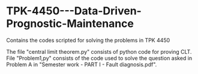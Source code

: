 # TPK-4450---Data-Driven-Prognostic-Maintenance
Contains the codes scripted for solving the problems in TPK 4450

The file "central limit theorem.py" consists of python code for proving CLT.
File "Problem1,py" consists of the code used to solve the question asked in Problem A in "Semester work - PART I - Fault diagnosis.pdf".
